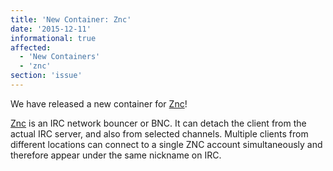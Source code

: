 ```yaml
---
title: 'New Container: Znc'
date: '2015-12-11'
informational: true
affected:
  - 'New Containers'
  - 'znc'
section: 'issue'
---
```

We have released a new container for [Znc](https://github.com/linuxserver/docker-znc)!

[Znc](http://wiki.znc.in/ZNC) is an IRC network bouncer or BNC. It can detach the client from the actual IRC server, and also from selected channels. Multiple clients from different locations can connect to a single ZNC account simultaneously and therefore appear under the same nickname on IRC.